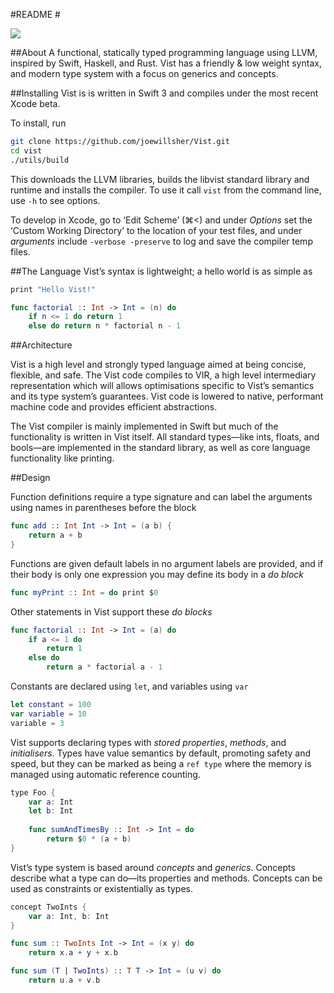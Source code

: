 #README #

![](https://travis-ci.org/joewillsher/Vist.svg?branch=master)

##About
A functional, statically typed programming language using LLVM, inspired by Swift, Haskell, and Rust. Vist has a friendly & low weight syntax, and modern type system with a focus on generics and concepts.


##Installing
Vist is is written in Swift 3 and compiles under the most recent Xcode beta.

To install, run

``` bash
git clone https://github.com/joewillsher/Vist.git
cd vist
./utils/build
``` 

This downloads the LLVM libraries, builds the libvist standard library and runtime and installs the compiler. To use it call `vist` from the command line, use `-h` to see options.

To develop in Xcode, go to ‘Edit Scheme’ (⌘<) and under *Options* set the ‘Custom Working Directory’ to the location of your test files, and under *arguments* include `-verbose -preserve` to log and save the compiler temp files.


##The Language
Vist’s syntax is lightweight; a hello world is as simple as

```swift
print "Hello Vist!"
```

```swift
func factorial :: Int -> Int = (n) do
    if n <= 1 do return 1
    else do return n * factorial n - 1
```


##Architecture

Vist is a high level and strongly typed language aimed at being concise, flexible, and safe. The Vist code compiles to VIR, a high level intermediary representation which will allows optimisations specific to Vist’s semantics and its type system’s guarantees. Vist code is lowered to native, performant machine code and provides efficient abstractions.

The Vist compiler is mainly implemented in Swift but much of the functionality is written in Vist itself. All standard types—like ints, floats, and bools—are implemented in the standard library, as well as core language functionality like printing.

##Design

Function definitions require a type signature and can label the arguments using names in parentheses before the block

```swift
func add :: Int Int -> Int = (a b) {
    return a + b
}
```
Functions are given default labels in no argument labels are provided, and if their body is only one expression you may define its body in a *do block*
```swift
func myPrint :: Int = do print $0
```

Other statements in Vist support these *do blocks*
```swift
func factorial :: Int -> Int = (a) do
    if a <= 1 do
        return 1
    else do
        return a * factorial a - 1
```

Constants are declared using `let`, and variables using `var`
```swift
let constant = 100
var variable = 10
variable = 3
```

Vist supports declaring types with *stored properties*, *methods*, and *initialisers*. Types have value semantics by default, promoting safety and speed, but they can be marked as being a `ref type` where the memory is managed using automatic reference counting.
```swift
type Foo {
    var a: Int
    let b: Int
    
    func sumAndTimesBy :: Int -> Int = do 
        return $0 * (a + b)
}
```

Vist’s type system is based around *concepts* and *generics*. Concepts describe what a type can do—its properties and methods. Concepts can be used as constraints or existentially as types.
```swift
concept TwoInts {
    var a: Int, b: Int
}

func sum :: TwoInts Int -> Int = (x y) do
    return x.a + y + x.b

func sum (T | TwoInts) :: T T -> Int = (u v) do
	return u.a + v.b
```
